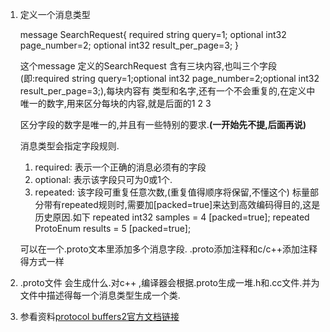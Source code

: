 1. 定义一个消息类型
   
   message SearchRequest{
       required string query=1;
       optional int32 page_number=2;
       optional int32 result_per_page=3;
   }
    
    这个message 定义的SearchRequest 含有三块内容,也叫三个字段(即:required string query=1;optional int32 page_number=2;optional int32 result_per_page=3;),每块内容有 类型和名字,还有一个不会重复的,在定义中唯一的数字,用来区分每块的内容,就是后面的1 2 3
    
    区分字段的数字是唯一的,并且有一些特别的要求.**(一开始先不提,后面再说)**

    消息类型会指定字段规则. 
    1. required:  表示一个正确的消息必须有的字段
    2. optional:  表示该字段只可为0或1个.
    3. repeated:  该字段可重复任意次数,(重复值得顺序将保留,不懂这个) 标量部分带有repeated规则时,需要加[packed=true]来达到高效编码得目的,这是历史原因.如下
    repeated int32 samples = 4 [packed=true];
    repeated ProtoEnum results = 5 [packed=true];

    可以在一个.proto文本里添加多个消息字段.
    .proto添加注释和c/c++添加注释得方式一样

2. .proto文件 会生成什么.对c++ ,编译器会根据.proto生成一堆.h和.cc文件.并为文件中描述得每一个消息类型生成一个类.

2. 参看资料[protocol buffers2官方文档链接](https://developers.google.com/protocol-buffers/docs/proto)